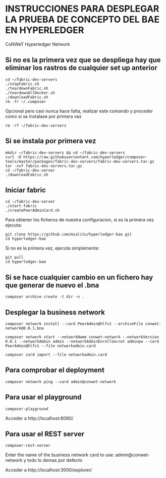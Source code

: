 # INSTRUCCIONES PARA DESPLEGAR LA PRUEBA DE CONCEPTO DEL BAE EN HYPERLEDGER

CoNWeT Hyperledger Network


## Si no es la primera vez que se despliega hay que eliminar los rastros de cualquier set up anterior
```
cd ~/fabric-dev-servers
./stopFabric.sh
./teardownFabric.sh
./teardownAllDocker.sh
./downloadFabric.sh
rm -fr ~/.composer
```
Opcional pero casi nunca hace falta, realizar este comando y proceder como si se instalase por primera vez
```
rm -rf ~/fabric-dev-servers
```




## Si se instala por primera vez
```
mkdir ~/fabric-dev-servers && cd ~/fabric-dev-servers
curl -O https://raw.githubusercontent.com/hyperledger/composer-tools/master/packages/fabric-dev-servers/fabric-dev-servers.tar.gz
tar -xvf fabric-dev-servers.tar.gz
cd ~/fabric-dev-server
./downloadFabric.sh
```




## Iniciar fabric 
```
cd ~/fabric-dev-server
./start-fabric
./createPeerAdminCard.sh
```
Para obtener los ficheros de nuestra configuracion, si es la primera vez ejecuta:
```
git clone https://github.com/msalitu/hyperledger-bae.git
cd hyperledger-bae
```
Si no es la primera vez, ejecuta simplemente:
```
git pull
cd hyperledger-bae
```
## Si se hace cualquier cambio en un fichero hay que generar de nuevo el .bna
```
composer archive create -t dir -n .
```




## Desplegar la business network
```
composer network install --card PeerAdmin@hlfv1 --archiveFile conwet-network@0.0.1.bna

composer network start --networkName conwet-network --networkVersion 0.0.1 --networkAdmin admin --networkAdminEnrollSecret adminpw --card PeerAdmin@hlfv1 --file networkadmin.card

composer card import --file networkadmin.card
```




## Para comprobar el deployment
```
composer network ping --card admin@conwet-network
```





## Para usar el playground
```
composer-playground
```
Acceder a http://localhost:8080/





## Para usar el REST server
```
composer-rest-server
```
Enter the name of the business network card to use: admin@conwet-network y todo lo demas por defecto

Acceder a http://localhost:3000/explorer/
